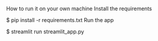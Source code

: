 How to run it on your own machine
Install the requirements

$ pip install -r requirements.txt
Run the app

$ streamlit run streamlit_app.py

